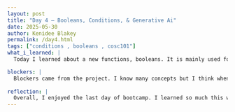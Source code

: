```yaml
---
layout: post
title: "Day 4 – Booleans, Conditions, & Generative Ai"
date: 2025-05-30
author: Kenidee Blakey
permalink: /day4.html
tags: ["conditions , booleans , cosc101"]
what_i_learned: |
  Today I learned about a new functions, booleans. It is mainly used for conditions and has a true or false data type. This was very new to me but I was able to grasp the concept. We also learned about the evolution of generative ai which was cool because it is used so much in our technology today. Lastly, I learned how to differeniate between real photos and Ai photos. 

blockers: |
  Blockers came from the project. I know many concepts but I think when putting them all together it was taking me a while to remember all the information we have been learning. I think with more practice I will be more quick when it comes to explain and putting all concepts together.
  
reflection: |
  Overall, I enjoyed the last day of bootcamp. I learned so much this week and surprised myself when it came to catching on. The best part of today was playing around with different ai programs. The class was super interactive and I got to play around with how ai interprets music which was fun. Lastly, I loved the guess bot actvity, very interactive and some images fooled me.
---
```


